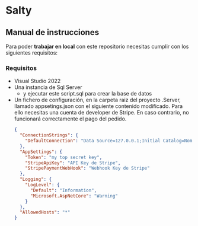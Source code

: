 # Salty
## Manual de instrucciones
Para poder **trabajar en local** con este repositorio necesitas cumplir con los siguientes requisitos:
### Requisitos
+ Visual Studio 2022
+ Una instancia de Sql Server
  + y ejecutar este script.sql para crear la base de datos    
+ Un fichero de configuración, en la carpeta raiz del proyecto .Server, llamado appsetings.json con el siguiente contenido modificado. Para ello necesitas una cuenta de developer de Stripe. En caso contrario, no funcionará correctamente el pago del pedido.
  ```json
  {
    "ConnectionStrings": {
      "DefaultConnection": "Data Source=127.0.0.1;Initial Catalog=Nombre_DB;User ID=DB_User;Password=TuContraseña;TrustServerCertificate=True"
    },
    "AppSettings": {
      "Token": "my top secret key",
      "StripeApiKey": "API Key de Stripe",
      "StripePaymentWebHook": "Webhook Key de Stripe"
    },
    "Logging": {
      "LogLevel": {
        "Default": "Information",
        "Microsoft.AspNetCore": "Warning"
      }
    },
    "AllowedHosts": "*"
  }
